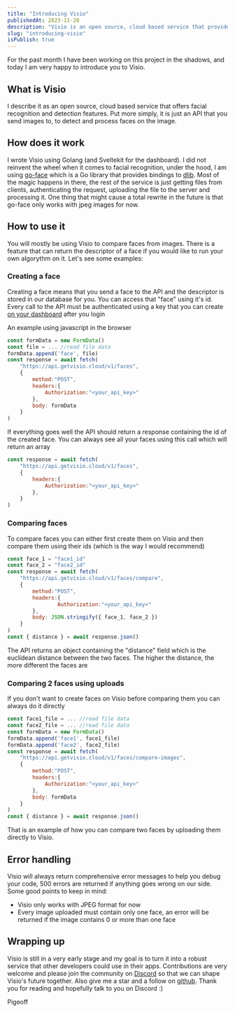 ```yaml
---
title: "Introducing Visio"
publishedAt: 2023-11-20
description: "Visio is an open source, cloud based service that provides facial recognition features"
slug: "introducing-visio"
isPublish: true
---
```


For the past month I have been working on this project in the shadows, and today I am very happy to introduce you to Visio.

## What is Visio
I describe it as an open source, cloud based service that offers facial recognition and detection features. Put more simply, it is just an API
that you send images to, to detect and process faces on the image.

## How does it work
I wrote Visio using Golang (and Sveltekit for the dashboard). I did not reinvent the wheel when it comes to facial recognition, under the hood, I am using [go-face](https://github.com/Kagami/go-face)
which is a Go library that provides bindings to [dlib](http://dlib.net/). Most of the magic happens in there, the rest of the service is just getting files from clients, authenticating the request,
uploading the file to the server and processing it. One thing that might cause a total rewrite in the future is that go-face only works with jpeg images for now.

## How to use it
You will mostly be using Visio to compare faces from images. There is a feature that can return the descriptor of a face if you would like to run your own algorythm on it. Let's see some examples:

### Creating a face
Creating a face means that you send a face to the API and the descriptor is stored in our database for you. You can access that "face" using it's id. Every call to the API must be authenticated using
a key that you can create [on your dashboard](https://getvisio.cloud/console/keys) after you login

An example using javascript in the browser
```js
const formData = new FormData()
const file = ... //read file data
formData.append('face', file)
const response = await fetch(
    "https://api.getvisio.cloud/v1/faces",
    {
        method:"POST",
        headers:{
            Authorization:"<your_api_key>"
        },
        body: formData
    }
)
```
If everything goes well the API should return a response containing the id of the created face. You can always see all your faces using this call which will return an array
```js
const response = await fetch(
    "https://api.getvisio.cloud/v1/faces",
    {
        headers:{
            Authorization:"<your_api_key>"
        },
    }
)
```
### Comparing faces
To compare faces you can either first create them on Visio and then compare them using their ids (which is the way I would recommend)
```js
const face_1 = "face1_id"
const face_2 = "face2_id"
const response = await fetch(
    "https://api.getvisio.cloud/v1/faces/compare",
    {
        method:"POST",
        headers:{
                Authorization:"<your_api_key>"
        },
        body: JSON.stringify({ face_1, face_2 })
    }
)
const { distance } = await response.json()
```
The API returns an object containing the "distance" field which is the euclidean distance between the two faces. The higher the distance, the more different the faces are
### Comparing 2 faces using uploads
If you don't want to create faces on Visio before comparing them you can always do it directly
```js
const face1_file = ... //read file data
const face2_file = ... //read file data
const formData = new FormData()
formData.append('face1', face1_file)
formData.append('face2', face2_file)
const response = await fetch(
    "https://api.getvisio.cloud/v1/faces/compare-images",
    {
        method:"POST",
        headers:{
            Authorization:"<your_api_key>"
        },
        body: formData
    }
)
const { distance } = await response.json()
```
That is an example of how you can compare two faces by uploading them directly to Visio.

## Error handling
Visio will always return comprehensive error messages to help you debug your code, 500 errors are returned if anything goes wrong on our side. Some good points to keep in mind:
* Visio only works with JPEG format for now
* Every image uploaded must contain only one face, an error will be returned if the image contains 0 or more than one face

## Wrapping up
Visio is still in a very early stage and my goal is to turn it into a robust service that other developers could use in their apps. Contributions are very welcome and please join the 
community on [Discord](https://discord.gg/rDNvUpct) so that we can shape Visio's future together. Also give me a star and a follow on [github](https://github.com/TheWisePigeon/visio).
Thank you for reading and hopefully talk to you on Discord :)

Pigeoff
